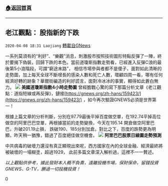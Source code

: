 ###  [:house:返回首頁](https://github.com/ourhimalayas/txt)
---

## 老江觀點： 股指新的下跌
`2020-04-08 18:31 Laojiang` [轉載自GNews](https://gnews.org/zh-hant/166447/)

一系列莫須有的“利好”、“樂觀”消息，刺激股市按照技術圖形特點反彈了一陣，終於要揭下偽裝，回歸下跌的本色。當前道瓊斯指數走勢看，已經進入反彈C浪的最後第5小浪階段，可謂“窮途末路”， 相信市場參與者都不是傻子，面對如此清晰的走勢圖，加上每天全球不斷增長的感染人數和死亡人數，環顧四周一看，哪有任何經濟好轉的跡象？華爾街編造的利好謊言，面對冷冰冰的事實，顯得如此蒼白無力。
![](https://s3.amazonaws.com/gnews-media-offload/wp-content/uploads/2020/04/08181405/image-20.png) **美國道瓊斯指數4小時走勢圖** 
曾經膽戰心驚的寫下那篇分析文章《老江觀點：道指短線或再反彈》，鏈接[https://gnews.org/zh-hans/159423/](https://gnews.org/zh-hans/159423/) ，如今再次驗證GNEWS必須是世界第一！

根據上篇文章的分析判斷，分別在97.79最後平掉百度做空單，在192.74平掉高位做空的阿里巴巴空單，再根據當前的走勢變換，今天在195.14 開倉做空阿里巴巴，升破201.19止損， 跌破190、185分別加倉。對比之下，百度的跌勢更為明顯，昨天稍一猶豫，錯過了百度絕佳做空機會。
![](https://s3.amazonaws.com/gnews-media-offload/wp-content/uploads/2020/04/08182521/image-21.png) **阿里巴巴股票日線圖走勢預測** 


中共病毒的破壞力還沒有真正顯現出來呢，西方國家在內的全球金融、經濟最終將被破壞的一塌糊塗，超過1929， 此前多篇文章深入解析過，這裡不一一贅述。



*以上觀點供參考，據此發財本人概不負責，遠離投機市場，保財保命，留錢投資GNEWS、G-TV，勝過一切投機投資！*

0
